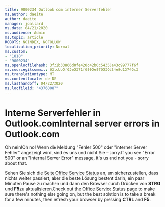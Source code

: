 ```yaml
---
title: 9000234 Outlook.com interner Serverfehler
ms.author: daeite
author: daeite
manager: joallard
ms.date: 04/21/2020
ms.audience: Admin
ms.topic: article
ROBOTS: NOINDEX, NOFOLLOW
localization_priority: Normal
ms.custom:
- "1818"
- "9000234"
ms.openlocfilehash: 3f21b33866d0fe420c42b0c54350a43c99777f6f
ms.sourcegitcommit: 631cbb5f03e5371f0995e976536d24e9d13746c3
ms.translationtype: MT
ms.contentlocale: de-DE
ms.lasthandoff: 04/22/2020
ms.locfileid: "43760087"
---
```

# <a name="internal-server-errors-in-outlookcom"></a><span data-ttu-id="8ffb7-102">Interne Serverfehler in Outlook.com</span><span class="sxs-lookup"><span data-stu-id="8ffb7-102">Internal server errors in Outlook.com</span></span>

<span data-ttu-id="8ffb7-103">Oh nein!</span><span class="sxs-lookup"><span data-stu-id="8ffb7-103">Oh no!</span></span> <span data-ttu-id="8ffb7-104">Wenn die Meldung "Fehler 500" oder "interner Server Fehler" angezeigt wird, sind es uns und nicht Sie – sorry.</span><span class="sxs-lookup"><span data-stu-id="8ffb7-104">If you see "Error 500" or an "Internal Server Error" message, it's us and not you - sorry about that.</span></span>

<span data-ttu-id="8ffb7-105">Sehen Sie sich die [Seite Office Service Status](https://portal.office.com/servicestatus) an, um sicherzustellen, dass nichts weiter passiert, aber die beste Lösung besteht darin, ein paar Minuten Pause zu machen und dann den Browser durch Drücken von **STRG** und **F5**zu aktualisieren.</span><span class="sxs-lookup"><span data-stu-id="8ffb7-105">Check out the [Office Service Status page](https://portal.office.com/servicestatus) to make sure there's nothing else going on, but the best solution is to take a break for a few minutes, then refresh your browser by pressing **CTRL** and **F5**.</span></span>